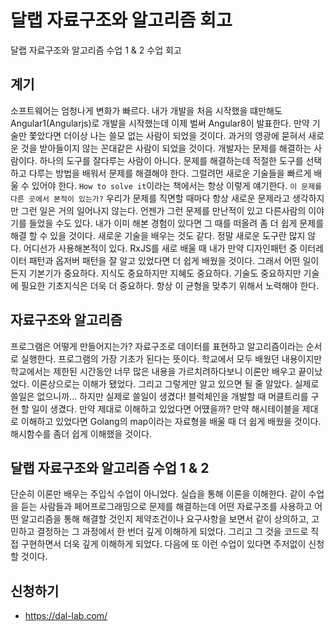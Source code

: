 # 달랩 자료구조와 알고리즘 회고

달랩 자료구조와 알고리즘 수업 1 & 2 수업 회고

## 계기

소프트웨어는 엄청나게 변화가 빠르다. 내가 개발을 처음 시작했을 떄만해도 
Angular1(Angularjs)로 개발을 시작했는데 이제 벌써 Angular8이 발표한다.
만약 기술만 쫓았다면 더이상 나는 쓸모 없는 사람이 되었을 것이다. 과거의 영광에 
묻혀서 새로운 것을 받아들이지 않는 꼰대같은 사람이 되었을 것이다. 개발자는 
문제를 해결하는 사람이다. 하나의 도구를 잘다루는 사람이 아니다. 문제를
해결하는데 적절한 도구를 선택하고 다루는 방법을 배워서 문제를 해결해야 한다. 
그럴려먼 새로운 기술들을 빠르게 배울 수 있어야 한다. `How to solve it`이라는 
책에서는 항상 이렇게 얘기한다. `이 문제를 다른 곳에서 본적이 있는가?` 우리가 
문제를 직면할 때마다 항상 새로운 문제라고 생각하지만 그런 일은 거의 일어나지 
않는다.  언젠가 그런 문제를 만난적이 있고 다른사람의 이야기를 들었을 수도 있다. 
내가 이미 해본 경험이 있다면 그 때를 떠올려 좀 더 쉽게 문제를 해결 할 수 있을
것이다. 새로운 기술을 배우는 것도 같다. 정말 새로운 도구란 많지 않다. 어디선가
사용해본적이 있다. RxJS를 새로 배울 때 내가 만약 디자인패턴 중 이터레이터
패턴과 옵저버 패턴을 잘 알고 있었다면 더 쉽게 배웠을 것이다. 그래서 어떤 
일이든지 기본기가 중요하다. 지식도 중요하지만 지혜도 중요하다. 기술도
중요하지만 기술에 필요한 기초지식은 더욱 더 중요하다. 항상 이 균형을 맞추기 
위해서 노력해야 한다.  

## 자료구조와 알고리즘

프로그램은 어떻게 만들어지는가? 자료구조로 데이터를 표현하고 알고리즘이라는
순서로 실행한다. 프로그램의 가장 기초가 된다는 뜻이다. 학교에서 모두 배웠던 
내용이지만 학교에서는 제한된 시간동안 너무 많은 내용을 가르치려하다보니 이론만 
배우고 끝이났었다. 이론상으로는 이해가 됐었다. 그리고 그렇게만 알고 있으면 될
줄 알았다. 실제로 쓸일은 없으니까... 하지만 실제로 쓸일이 생겼다! 블럭체인을
개발할 때 머클트리를 구현 할 일이 생겼다. 만약 제대로 이해하고 있었다면
어떘을까?  만약 해시테이블을 제대로 이해하고 있었다면 Golang의 map이라는 
자료형을 배울 때 더 쉽게 배웠을 것이다. 해시함수를 좀더 쉽게 이해했을 것이다.

## 달랩 자료구조와 알고리즘 수업 1 & 2

단순히 이론만 배우는 주입식 수업이 아니었다. 실습을 통해 이론을 이해한다.
같이 수업을 듣는 사람들과 페어프로그래밍으로 문제를 해결하는데 어떤 자료구조를
사용하고 어떤 알고리즘을 통해 해결할 것인지 제약조건이나 요구사항을 보면서 같이 
상의하고, 고민하고 결정하는 그 과정에서 한 번더 깊게 이해하게 되었다. 
그리고 그 것을 코드로 직접 구현하면서 더욱 깊게 이해하게 되었다. 다음에 또 이런 
수업이 있다면 주저없이 신청할 것이다.

## 신청하기

- <https://dal-lab.com/>






